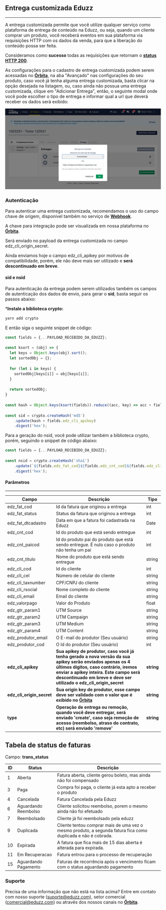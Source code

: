 ## Entrega customizada Eduzz 
---

A entrega customizada permite que você utilize qualquer serviço como plataforma de entrega de conteúdo na Eduzz, ou seja, quando um cliente comprar um produto, você receberá eventos em sua plataforma via requisições HTTP com os dados da venda, para que a liberação do conteúdo possa ser feita.

Consideramos como **sucesso** todas as requisições que retornam o **[status HTTP 200](http://www.w3.org/Protocols/rfc2616/rfc2616-sec10.html)**.

As configurações para o cadastro de entrega customizada podem serem acessadas no **[Órbita](https://orbita.eduzz.com/producer/webhook)**, na aba "Avançado" nas configurações do seu produto, caso você já tenha alguma entrega customizada, basta clicar na opção desejada na listagem, ou, caso ainda não possua uma entrega customizada, clique em "Adicionar Entrega", então, o seguinte modal onde você pode escolher o tipo de entrega e informar qual a url que deverá receber os dados será exibido:

![Modal de cadastro de entrega customizada no Órbita](https://github.com/eduzz/custom-delivery/raw/master/customizado_modal.png "Modal de cadastro de entrega customizada no Órbita")

### Autenticação

Para autenticar uma entrega customizada, recomendamos o uso do campo chave de origem, disponível também no serviço de **[Webhook](https://github.eduzz.com/eduzz/wrbhook)**.

A chave para integração pode ser visualizada em nossa plataforma no **[Órbita](https://orbita.eduzz.com/producer/config-api)**.

Será enviado no payload da entrega customizada no campo edz_cli_origin_secret.

Ainda enviamos hoje o campo edz_cli_apikey por motivos de compatibilidade, porém, ele não deve mais ser utilizado e **será descontinuado em breve**.

#### **sid** e **nsid**

Para autenticação da entrega podem serem utilizados também os campos de autenticação dos dados de envio, para gerar o **sid**, basta seguir os passos abaixo:

***Instale a biblioteca crypto:**

```sh
yarn add crypto
```

E então siga o seguinte snippet de código:

```js
const fields = {...PAYLOAD_RECEBIDO_DA_EDUZZ};

const ksort = (obj) => {
  let keys = Object.keys(obj).sort();
  let sortedObj = {};

  for (let i in keys) {
    sortedObj[keys[i]] = obj[keys[i]];
  }

  return sortedObj;
}

const hash = Object.keys(ksort(fields)).reduce((acc, key) => acc + fields[key],'');

const sid = crypto.createHash('md5')
    .update(hash + fields.edz_cli_apikey)
    .digest('hex');
```

Para a geração do nsid, você pode utilizar também a biblioteca crypto, porém, seguindo o snippet de código abaixo:

```js
const fields = {...PAYLOAD_RECEBIDO_DA_EDUZZ};

const nsid = crypto.createHash('sha1')
    .update(`${fields.edz_fat_cod}${fields.edz_cnt_cod}${fields.edz_cli_cod}`)
    .digest('hex');
```

#### Parâmetros
---

Campo     | Descrição | Tipo
------------- | ------------- | -----------------
edz_fat_cod | Id da fatura que originou a entrega | int
edz_fat_status | Status da fatura que originou a entrega | int
edz_fat_dtcadastro | Data em que a fatura foi cadastrada na Eduzz | Date
edz_cnt_cod | Id do produto que está sendo entregue | int
edz_cnt_paicod | Id do produto pai do produto que está sendo entregue. É nulo caso o produto não tenha um pai | int
edz_cnt_titulo | Nome do produto que está sendo entregue | string
edz_cli_cod | Id do cliente | int
edz_cli_cel | Número de celular do cliente | string
edz_cli_taxnumber | CPF/CNPJ do cliente | string
edz_cli_rsocial | Nome completo do cliente | string
edz_cli_email | Email do cliente | string
edz_valorpago | Valor do Produto | float
edz_gtr_param1 | UTM Source | string
edz_gtr_param2 | UTM Campaign | string
edz_gtr_param3 | UTM Medium | string
edz_gtr_param4 | UTM Content | string
edz_produtor_email | O E-mail do produtor (Seu usuário) | string
edz_produtor_cod | O Id do produtor (Seu usuário) | int
**edz_cli_apikey** | **Sua apikey de produtor, caso você já tenha gerado a nova versão da sua apikey serão enviados apenas os 4 últimos dígitos, caso contrário, iremos enviar a apikey inteira. Este campo será descontinuado em breve e deve ser utilizado o edz_cli_origin_secret** | **string**
**edz_cli_origin_secret** | **Sua origin key de produtor, esse campo deve ser validado com o valor que é exibido no [Órbita](https://orbita.eduzz.com/producer/config-api)** | **string**
**type** | **Operação de entrega ou remoção, quando você deve entregar, será enviado 'create', caso seja remoção de acesso (reembolso, atraso do contrato, etc) será enviado 'remove'** | **string**


## Tabela de status de faturas

Campo: **trans_status**

ID  | Status | Descrição
--- | ------ | -----------
1 | Aberta | Fatura aberta, cliente gerou boleto, mas ainda não foi compensado 
3 | Paga | Compra foi paga, o cliente já esta apto a receber o produto 
4 | Cancelada | Fatura Cancelada pela Eduzz
6 | Aguardando Reembolso | Cliente solicitou reembolso, porem o mesmo ainda não foi efetuado
7 | Reembolsado | Cliente já foi reembolsado pela eduzz
9 | Duplicada | Cliente tentou comprar mais de uma vez o mesmo produto, a segunda fatura fica como duplicada e não é cobrada.
10 | Expirada | A fatura que fica mais de 15 dias aberta é alterada para expirada.
11 | Em Recuperacao | Fatura entrou para o processo de recuperação
15 | Aguardando Pagamento | Faturas de recorrência após o vencimento ficam com o status aguardando pagamento

### Suporte

Precisa de uma informação que não está na lista acima? Entre em contato com nosso suporte (suporte@eduzz.com), setor comercial (comercial@eduzz.com) ou através dos nossos canais no **[Órbita](https://orbita.eduzz.com)**.